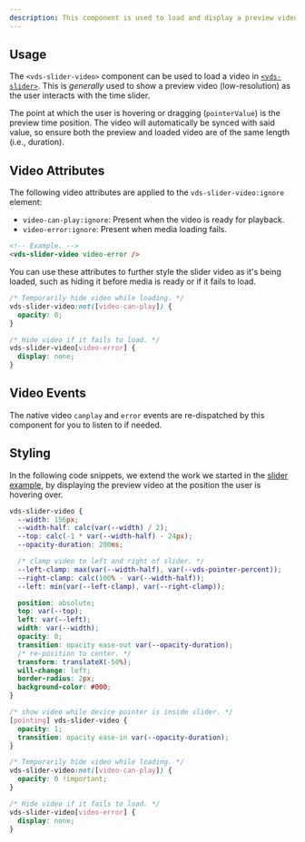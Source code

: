 ```yaml
---
description: This component is used to load and display a preview video over a slider.
---
```


## Usage

The `<vds-slider-video>` component can be used to load a video in [`<vds-slider>`](../slider/index.md).
This is _generally_ used to show a preview video (low-resolution) as the user interacts with the
time slider.

The point at which the user is hovering or dragging (`pointerValue`) is the preview time position.
The video will automatically be synced with said value, so ensure both the preview and loaded
video are of the same length (i.e., duration).

<slot name="usage" />

## Video Attributes

The following video attributes are applied to the `vds-slider-video:ignore` element:

- `video-can-play:ignore`: Present when the video is ready for playback.
- `video-error:ignore`: Present when media loading fails.

```html
<!-- Example. -->
<vds-slider-video video-error />
```

You can use these attributes to further style the slider video as it's being loaded, such as hiding
it before media is ready or if it fails to load.

```css
/* Temporarily hide video while loading. */
vds-slider-video:not([video-can-play]) {
  opacity: 0;
}

/* Hide video if it fails to load. */
vds-slider-video[video-error] {
  display: none;
}
```

## Video Events

The native video `canplay` and `error` events are re-dispatched by this component for you to
listen to if needed.

<slot name="video-events" />

## Styling

In the following code snippets, we extend the work we started in the [slider example](../slider/index.md#example),
by displaying the preview video at the position the user is hovering over.

<slot name="styling" />

```css copy
vds-slider-video {
  --width: 156px;
  --width-half: calc(var(--width) / 2);
  --top: calc(-1 * var(--width-half) - 24px);
  --opacity-duration: 200ms;

  /* clamp video to left and right of slider. */
  --left-clamp: max(var(--width-half), var(--vds-pointer-percent));
  --right-clamp: calc(100% - var(--width-half));
  --left: min(var(--left-clamp), var(--right-clamp));

  position: absolute;
  top: var(--top);
  left: var(--left);
  width: var(--width);
  opacity: 0;
  transition: opacity ease-out var(--opacity-duration);
  /* re-position to center. */
  transform: translateX(-50%);
  will-change: left;
  border-radius: 2px;
  background-color: #000;
}

/* show video while device pointer is inside slider. */
[pointing] vds-slider-video {
  opacity: 1;
  transition: opacity ease-in var(--opacity-duration);
}

/* Temporarily hide video while loading. */
vds-slider-video:not([video-can-play]) {
  opacity: 0 !important;
}

/* Hide video if it fails to load. */
vds-slider-video[video-error] {
  display: none;
}
```
